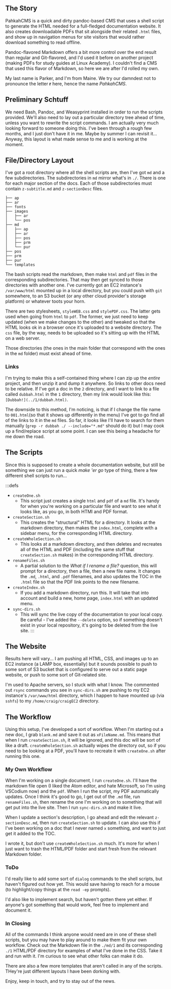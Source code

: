 ## The Story

PahkahCMS is a quick and dirty pandoc-based CMS that uses a shell script to generate the HTML needed for a full-fledged documentation website. It also creates downloadable PDFs that sit alongside their related `.html` files, and show up in navigation menus for site visitors that would rather download something to read offline.

Pandoc-flavored Markdown offers a bit more control over the end result than regular and Git-flavored, and I'd used it before on another project (making PDFs for study guides at Linux Academy). I couldn't find a CMS that used this flavor of Markdown, so here we are after I'd rolled my own.

My last name is Parker, and I'm from Maine. We try our damndest not to pronounce the letter **r** here, hence the name *PahkahCMS*.

## Preliminary Schtuff

We need Bash, Pandoc, and Weasyprint installed in order to run the scripts provided. We'll also need to lay out a particular directory tree ahead of time, unless you want to rewrite the script commands. I am actually very much looking forward to someone doing this. I've been through a rough few months, and I just don't have it in me. Maybe by summer I can revisit it... Anyway, this layout is what made sense to me and is working at the moment.

## File/Directory Layout

I've got a root directory where all the shell scripts are, then I've got `md` and a few subdirectories. The subdirectories in `md` mirror what's in `./`. There is one for each major section of the docs. Each of those subdirectories must contain `z-subtitle.md` and `z-sectionDesc` files. 

```
├── ap
├── ar
├── fonts
├── images
│   ├── ar
│   └── pos
├── md
│   ├── ap
│   ├── ar
│   ├── pos
│   ├── prm
│   └── pur
├── pos
├── prm
├── pur
└── templates
```

The bash scripts read the markdown, then make `html` and `pdf` files in the corresponding subdirectories. That may then get synced to those directories with another one. I've currently got an EC2 instance's `/var/www/html` mounted up in a local directory, but you could push with `git` somewhere, to an S3 bucket (or any other cloud provider's storage platform) or whatever toots your horn.

There are two stylesheets, `styleWEB.css` and `stylePDF.css`. The latter gets used when going from `html` to `pdf`. The former, we just need to keep updated (when we make changes to the other) and tweaked so that the HTML looks ok in a browser once it's uploaded to a website directory. The `css` file, by the way, needs to be uploaded so it's sitting up with the HTML on a web server.

Those directories (the ones in the main folder that correspond with the ones in the `md` folder) must exist ahead of time. 

### Links

I'm trying to make this a self-contained thing where I can zip up the *entire* project, and then unzip it and dump it anywhere. So links to other docs need to be relative. If I've got a doc in the `2` directory, and I want to link to a file called `dubbah.html` in the `1` directory, then my link would look like this:`[Dubbah!](../1/dubbah.html)`.

The downside to this method, I'm noticing, is that if I change the file name to `001.html`(so that it shows up differently in the menu) I've got to go find all of the links to it in the `md` files. So far, it looks like I'll have to search for them manually (`grep -r dubbah ./ --include="*.md"` should do it) but I may cook up a find/replace script at some point. I can see this being a headache for me down the road.

## The Scripts

Since this is supposed to create a whole documentation website, but still be something we can just run a quick *make 'er go* type of thing, there a few different shell scripts to run...

:::defs

- `createOne.sh`
  - This script just creates a single `html` and `pdf` of a `md` file. It's handy for when you're working on a particular file and want to see what it looks like, as you go, in both HTMl and PDF format.
- `createSection.sh`
  - This creates the "structural" HTML for a directory. It looks at the markdown directory, then makes the `index.html`, complete with a sidebar menu, for the corresponding HTML directory.
- `createWholeSection.sh`
  - This looks at a markdown directory, and then deletes and recreates all of the HTML and PDF (including the same stuff that `createSection.sh` makes) in the corresponding HTML directory.
- `renameFiles.sh`
  - A partial solution to the *What if I rename a file?* question, this will prompt for a directory, then a file, then a new file name. It changes the `.md`, `.html`, and `.pdf` filenames, and also updates the TOC in the `.html` file so that the PDF link points to the new filename.
- `createIndex.sh`
  - If you add a markdown directory, run this. It will take that into account and build a new, home page, `index.html` with an updated menu.
- `sync-dirs.sh`
  - This will sync the live copy of the documentation to your local copy. Be careful - I've added the `--delete` option, so if something doesn't exist in your local repository, it's going to be deleted from the live site.
:::

## The Website

Results here will vary... I am pushing all HTML, CSS, and images up to an EC2 instance (a LAMP box, essentially) but it sounds possible to push to some sort of S3 bucket that is configured to serve out a static page website, or push to some sort of Git-related site. 

I'm used to Apache servers, so I stuck with what I know. The commented out `rsync` commands you see in `sync-dirs.sh` are pushing to my EC2 instance's `/var/www/html` directory, which I happen to have mounted up (via `sshfs`) to my `/home/craig/craigEC2` directory.

## The Workflow

Using this setup, I've developed a sort of workflow. When I'm starting out a new doc, I grab `blank.md` and save it out as `xFileName.md`. This means that when I run `createSection.sh`, it will be ignored, and this doc will be sort of like a draft. `createWholeSection.sh` actually wipes the directory out, so if you need to be looking at a PDF, you'll have to recreate it with `createOne.sh` after running this one.

### My Own Workflow

When I'm working on a single document, I run `createOne.sh`. I'll have the markdown file open (I liked the Atom editor, and hate Microsoft, so I'm using VSCodium now) and the `pdf`. When I run the script, my PDF automatically updates. Once I think it's good to go, I get out of the `.md` file, run `renameFiles.sh`, then rename the one I'm working on to something that will get put into the live site. Then I run `sync-dirs.sh` and make it live.

When I update a section's description, I go ahead and edit the relevant `z-sectionDesc.md`, then run `createSection.sh` to update. I can also use this if I've been working on a doc that I never named `x` something, and want to just get it added to the TOC.

I wrote it, but don't use `createWholeSection.sh` much. It's more for when I just want to trash the HTML/PDF folder and start fresh from the relevant Markdown folder. 

### ToDo

I'd really like to add some sort of `dialog` commands to the shell scripts, but haven't figured out how yet. This would save having to reach for a mouse (to highlight/copy things at the `read -ep` prompts). 

I'd also like to implement search, but haven't gotten there yet either. If anyone's got something that would work, feel free to implement and document it.

### In Closing

All of the commands I think anyone would need are in one of these shell scripts, but you may have to play around to make them fit your own workflow. Check out the Markdown file in the `./md/1` and its corresponding `./1` HTML/PDF directory for examples of what I've done in the CSS. Take it and run with it. I'm curious to see what other folks can make it do.

There are also a few more templates that aren't called in any of the scripts. THey're just different layouts I have been dorking with.

Enjoy, keep in touch, and try to stay out of the news.
